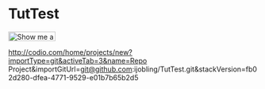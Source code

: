 # TutTest

<a href="https://codio.com/ianjobling/tuttest"><img src="https://codio-public.s3.amazonaws.com/sharing/demo-in-ide.png" width="95" height="19" alt="Show me a Demo at Codio"></a>


http://codio.com/home/projects/new?importType=git&activeTab=3&name=Repo Project&importGitUrl=git@github.com:ijobling/TutTest.git&stackVersion=fb02d280-dfea-4771-9529-e01b7b65b2d5
